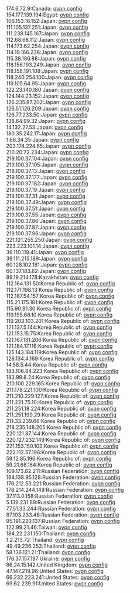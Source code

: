 174.6.72.9:Canada: [ovpn config](vpn/174_6_72_9.ovpn)  
154.177.139.194:Egypt: [ovpn config](vpn/154_177_139_194.ovpn)  
106.153.16.152:Japan: [ovpn config](vpn/106_153_16_152.ovpn)  
111.105.137.251:Japan: [ovpn config](vpn/111_105_137_251.ovpn)  
111.238.145.167:Japan: [ovpn config](vpn/111_238_145_167.ovpn)  
112.68.68.112:Japan: [ovpn config](vpn/112_68_68_112.ovpn)  
114.173.62.254:Japan: [ovpn config](vpn/114_173_62_254.ovpn)  
114.19.166.236:Japan: [ovpn config](vpn/114_19_166_236.ovpn)  
115.38.186.88:Japan: [ovpn config](vpn/115_38_186_88.ovpn)  
118.156.193.249:Japan: [ovpn config](vpn/118_156_193_249.ovpn)  
118.158.191.108:Japan: [ovpn config](vpn/118_158_191_108.ovpn)  
118.240.254.100:Japan: [ovpn config](vpn/118_240_254_100.ovpn)  
119.105.64.95:Japan: [ovpn config](vpn/119_105_64_95.ovpn)  
122.23.140.180:Japan: [ovpn config](vpn/122_23_140_180.ovpn)  
124.144.23.152:Japan: [ovpn config](vpn/124_144_23_152.ovpn)  
126.235.87.202:Japan: [ovpn config](vpn/126_235_87_202.ovpn)  
126.51.126.209:Japan: [ovpn config](vpn/126_51_126_209.ovpn)  
126.77.233.50:Japan: [ovpn config](vpn/126_77_233_50.ovpn)  
138.64.99.32:Japan: [ovpn config](vpn/138_64_99_32.ovpn)  
14.132.27.53:Japan: [ovpn config](vpn/14_132_27_53.ovpn)  
180.35.242.17:Japan: [ovpn config](vpn/180_35_242_17.ovpn)  
1.66.34.35:Japan: [ovpn config](vpn/1_66_34_35.ovpn)  
203.174.224.65:Japan: [ovpn config](vpn/203_174_224_65.ovpn)  
210.20.72.234:Japan: [ovpn config](vpn/210_20_72_234.ovpn)  
219.100.37.104:Japan: [ovpn config](vpn/219_100_37_104.ovpn)  
219.100.37.105:Japan: [ovpn config](vpn/219_100_37_105.ovpn)  
219.100.37.13:Japan: [ovpn config](vpn/219_100_37_13.ovpn)  
219.100.37.177:Japan: [ovpn config](vpn/219_100_37_177.ovpn)  
219.100.37.182:Japan: [ovpn config](vpn/219_100_37_182.ovpn)  
219.100.37.19:Japan: [ovpn config](vpn/219_100_37_19.ovpn)  
219.100.37.31:Japan: [ovpn config](vpn/219_100_37_31.ovpn)  
219.100.37.49:Japan: [ovpn config](vpn/219_100_37_49.ovpn)  
219.100.37.51:Japan: [ovpn config](vpn/219_100_37_51.ovpn)  
219.100.37.55:Japan: [ovpn config](vpn/219_100_37_55.ovpn)  
219.100.37.86:Japan: [ovpn config](vpn/219_100_37_86.ovpn)  
219.100.37.87:Japan: [ovpn config](vpn/219_100_37_87.ovpn)  
219.100.37.96:Japan: [ovpn config](vpn/219_100_37_96.ovpn)  
221.121.255.250:Japan: [ovpn config](vpn/221_121_255_250.ovpn)  
223.223.101.14:Japan: [ovpn config](vpn/223_223_101_14.ovpn)  
39.110.119.41:Japan: [ovpn config](vpn/39_110_119_41.ovpn)  
39.111.215.189:Japan: [ovpn config](vpn/39_111_215_189.ovpn)  
60.128.102.181:Japan: [ovpn config](vpn/60_128_102_181.ovpn)  
60.137.183.62:Japan: [ovpn config](vpn/60_137_183_62.ovpn)  
89.19.214.178:Kazakhstan: [ovpn config](vpn/89_19_214_178.ovpn)  
112.164.131.50:Korea Republic of: [ovpn config](vpn/112_164_131_50.ovpn)  
112.171.198.13:Korea Republic of: [ovpn config](vpn/112_171_198_13.ovpn)  
112.187.54.157:Korea Republic of: [ovpn config](vpn/112_187_54_157.ovpn)  
115.21.175.181:Korea Republic of: [ovpn config](vpn/115_21_175_181.ovpn)  
115.90.91.30:Korea Republic of: [ovpn config](vpn/115_90_91_30.ovpn)  
119.195.68.10:Korea Republic of: [ovpn config](vpn/119_195_68_10.ovpn)  
119.203.103.201:Korea Republic of: [ovpn config](vpn/119_203_103_201.ovpn)  
121.137.5.144:Korea Republic of: [ovpn config](vpn/121_137_5_144.ovpn)  
121.153.15.75:Korea Republic of: [ovpn config](vpn/121_153_15_75.ovpn)  
121.167.131.206:Korea Republic of: [ovpn config](vpn/121_167_131_206.ovpn)  
121.184.17.116:Korea Republic of: [ovpn config](vpn/121_184_17_116.ovpn)  
125.143.184.119:Korea Republic of: [ovpn config](vpn/125_143_184_119.ovpn)  
128.134.4.169:Korea Republic of: [ovpn config](vpn/128_134_4_169.ovpn)  
14.58.5.44:Korea Republic of: [ovpn config](vpn/14_58_5_44.ovpn)  
183.106.84.223:Korea Republic of: [ovpn config](vpn/183_106_84_223.ovpn)  
183.99.8.24:Korea Republic of: [ovpn config](vpn/183_99_8_24.ovpn)  
210.100.229.165:Korea Republic of: [ovpn config](vpn/210_100_229_165.ovpn)  
211.178.221.100:Korea Republic of: [ovpn config](vpn/211_178_221_100.ovpn)  
211.210.229.127:Korea Republic of: [ovpn config](vpn/211_210_229_127.ovpn)  
211.221.75.10:Korea Republic of: [ovpn config](vpn/211_221_75_10.ovpn)  
211.251.18.224:Korea Republic of: [ovpn config](vpn/211_251_18_224.ovpn)  
211.251.199.29:Korea Republic of: [ovpn config](vpn/211_251_199_29.ovpn)  
211.33.239.66:Korea Republic of: [ovpn config](vpn/211_33_239_66.ovpn)  
218.235.148.205:Korea Republic of: [ovpn config](vpn/218_235_148_205.ovpn)  
220.121.87.144:Korea Republic of: [ovpn config](vpn/220_121_87_144.ovpn)  
220.127.232.149:Korea Republic of: [ovpn config](vpn/220_127_232_149.ovpn)  
221.153.150.103:Korea Republic of: [ovpn config](vpn/221_153_150_103.ovpn)  
222.112.57.196:Korea Republic of: [ovpn config](vpn/222_112_57_196.ovpn)  
59.12.85.196:Korea Republic of: [ovpn config](vpn/59_12_85_196.ovpn)  
59.21.68.164:Korea Republic of: [ovpn config](vpn/59_21_68_164.ovpn)  
109.173.82.211:Russian Federation: [ovpn config](vpn/109_173_82_211.ovpn)  
164.138.95.128:Russian Federation: [ovpn config](vpn/164_138_95_128.ovpn)  
176.212.53.221:Russian Federation: [ovpn config](vpn/176_212_53_221.ovpn)  
178.214.244.149:Russian Federation: [ovpn config](vpn/178_214_244_149.ovpn)  
37.113.0.158:Russian Federation: [ovpn config](vpn/37_113_0_158.ovpn)  
5.139.231.89:Russian Federation: [ovpn config](vpn/5_139_231_89.ovpn)  
77.51.33.244:Russian Federation: [ovpn config](vpn/77_51_33_244.ovpn)  
87.103.233.46:Russian Federation: [ovpn config](vpn/87_103_233_46.ovpn)  
95.191.220.137:Russian Federation: [ovpn config](vpn/95_191_220_137.ovpn)  
122.99.21.46:Taiwan: [ovpn config](vpn/122_99_21_46.ovpn)  
184.22.231.150:Thailand: [ovpn config](vpn/184_22_231_150.ovpn)  
1.2.213.72:Thailand: [ovpn config](vpn/1_2_213_72.ovpn)  
49.49.236.253:Thailand: [ovpn config](vpn/49_49_236_253.ovpn)  
58.136.121.21:Thailand: [ovpn config](vpn/58_136_121_21.ovpn)  
176.37.157.197:Ukraine: [ovpn config](vpn/176_37_157_197.ovpn)  
86.24.15.142:United Kingdom: [ovpn config](vpn/86_24_15_142.ovpn)  
47.147.219.96:United States: [ovpn config](vpn/47_147_219_96.ovpn)  
66.232.223.241:United States: [ovpn config](vpn/66_232_223_241.ovpn)  
69.62.239.91:United States: [ovpn config](vpn/69_62_239_91.ovpn)  
